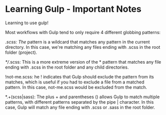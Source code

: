 # Learning Gulp - Important Notes

Learning to use gulp!

Most workflows with Gulp tend to only require 4 different globbing patterns:

_.scss: The_ pattern is a wildcard that matches any pattern in the current directory. In this case, we're matching any files ending with .scss in the root folder (project).

_*/_.scss: This is a more extreme version of the * pattern that matches any file ending with .scss in the root folder and any child directories.

!not-me.scss: he ! indicates that Gulp should exclude the pattern from its matches, which is useful if you had to exclude a file from a matched pattern. In this case, not-me.scss would be excluded from the match.

*.+(scss|sass): The plus + and parentheses () allows Gulp to match multiple patterns, with different patterns separated by the pipe | character. In this case, Gulp will match any file ending with .scss or .sass in the root folder.
